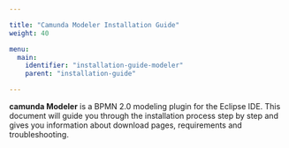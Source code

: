 ```yaml
---

title: "Camunda Modeler Installation Guide"
weight: 40

menu:
  main:
    identifier: "installation-guide-modeler"
    parent: "installation-guide"

---
```


__camunda Modeler__ is a BPMN 2.0 modeling plugin for the Eclipse IDE. This document will guide you through the installation process step by step and gives you information about download pages, requirements and troubleshooting.
